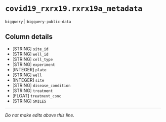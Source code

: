 # `covid19_rxrx19.rxrx19a_metadata`
`bigquery` | `bigquery-public-data`

## Column details
* [STRING]    `site_id`
* [STRING]    `well_id`
* [STRING]    `cell_type`
* [STRING]    `experiment`
* [INTEGER]   `plate`
* [STRING]    `well`
* [INTEGER]   `site`
* [STRING]    `disease_condition`
* [STRING]    `treatment`
* [FLOAT]     `treatment_conc`
* [STRING]    `SMILES`

-------------------------------------------------------------------------------
*Do not make edits above this line.*
